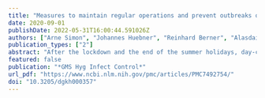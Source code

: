 ```yaml
---
title: "Measures to maintain regular operations and prevent outbreaks of SARS-CoV-2 in childcare facilities or schools under pandemic conditions and co-circulation of other respiratory pathogens"
date: 2020-09-01
publishDate: 2022-05-31T16:00:44.591026Z
authors: ["Arne Simon", "Johannes Huebner", "Reinhard Berner", "Alasdair P. S. Munro", "Martin Exner", "Hans-Iko Huppertz", "Peter Walger"]
publication_types: ["2"]
abstract: "After the lockdown and the end of the summer holidays, day-cares and schools need to be reopened and (despite the continued circulation of the new coronavirus SARS-CoV-2) kept open. The need for opening up arises from the right of children to education, participation, support and care. This is possible if appropriate hygiene measures are implemented and community transmission remains stable. In addition, the safety of educators, teachers and carers must be a priority and needs to be addressed by appropriate measures. Finally, the needs of families must also be taken into account. The following document describes in detail how these objectives can be achieved."
featured: false
publication: "*GMS Hyg Infect Control*"
url_pdf: "https://www.ncbi.nlm.nih.gov/pmc/articles/PMC7492754/"
doi: "10.3205/dgkh000357"
---
```


